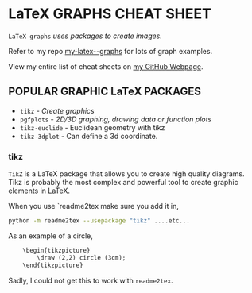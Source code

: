 # LaTeX GRAPHS CHEAT SHEET

`LaTeX graphs` _uses packages to create images._

Refer to my repo
[my-latex--graphs](https://github.com/JeffDeCola/my-latex-pgfplots-graphs)
for lots of graph examples.

View my entire list of cheat sheets on
[my GitHub Webpage](https://jeffdecola.github.io/my-cheat-sheets/).

## POPULAR GRAPHIC LaTeX PACKAGES

* `tikz` - _Create graph­ics_
* `pgfplots` - _2D/3D graphing, drawing data or function plots_
* `tikz-euclide` - Eu­clidean ge­om­e­try with tikz
* `tikz-3dplot` - Can define a 3d coordinate.

### tikz

`TikZ` is a LaTeX package that allows you to create high quality diagrams.
Tikz is probably the most complex and powerful tool to create
graphic elements in LaTeX.

When you use `readme2tex make sure you add it in,

```bash
python -m readme2tex --usepackage "tikz" ....etc...
```

As an example of a circle,

```txt
    \begin{tikzpicture}
        \draw (2,2) circle (3cm);
    \end{tikzpicture}
```

Sadly, I could not get this to work with `readme2tex`.
